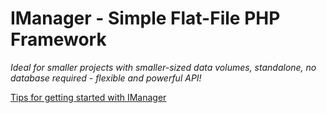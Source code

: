 # IManager - Simple Flat-File PHP Framework
_Ideal for smaller projects with smaller-sized data volumes, standalone, no database required - flexible and powerful API!_

[Tips for getting started with IManager](https://bigin1.gitlab.io/imanager-docu/)